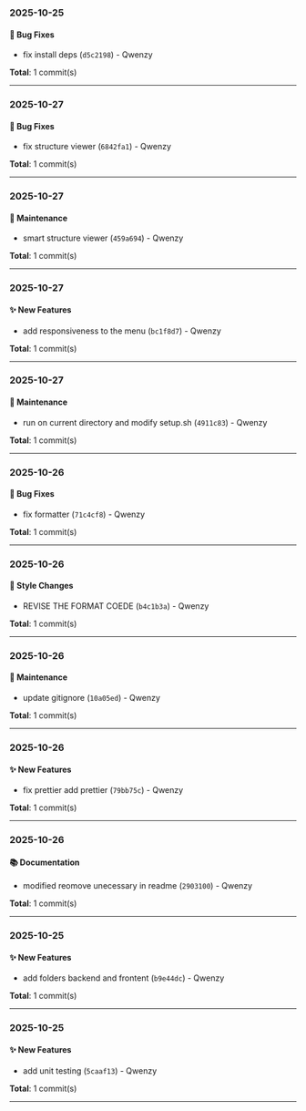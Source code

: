 ### 2025-10-25

#### 🐛 Bug Fixes

- fix install deps (`d5c2198`) - Qwenzy

**Total**: 1 commit(s)

---

### 2025-10-27

#### 🐛 Bug Fixes

- fix structure viewer (`6842fa1`) - Qwenzy

**Total**: 1 commit(s)

---


### 2025-10-27

#### 🔧 Maintenance

- smart structure viewer (`459a694`) - Qwenzy

**Total**: 1 commit(s)

---


### 2025-10-27

#### ✨ New Features

- add responsiveness to the menu (`bc1f8d7`) - Qwenzy

**Total**: 1 commit(s)

---


### 2025-10-27

#### 🔧 Maintenance

- run on current directory and modify setup.sh (`4911c83`) - Qwenzy

**Total**: 1 commit(s)

---


### 2025-10-26

#### 🐛 Bug Fixes

- fix formatter (`71c4cf8`) - Qwenzy

**Total**: 1 commit(s)

---


### 2025-10-26

#### 💄 Style Changes

- REVISE THE  FORMAT COEDE (`b4c1b3a`) - Qwenzy

**Total**: 1 commit(s)

---


### 2025-10-26

#### 🔧 Maintenance

- update gitignore (`10a05ed`) - Qwenzy

**Total**: 1 commit(s)

---


### 2025-10-26

#### ✨ New Features

- fix prettier add prettier (`79bb75c`) - Qwenzy

**Total**: 1 commit(s)

---


### 2025-10-26

#### 📚 Documentation

- modified reomove unecessary in readme (`2903100`) - Qwenzy

**Total**: 1 commit(s)

---

### 2025-10-25

#### ✨ New Features

- add folders backend and frontent (`b9e44dc`) - Qwenzy

**Total**: 1 commit(s)

---

### 2025-10-25

#### ✨ New Features

- add unit testing (`5caaf13`) - Qwenzy

**Total**: 1 commit(s)

---
